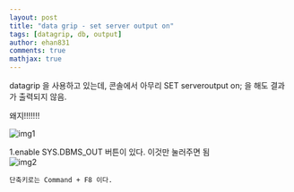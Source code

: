 ```yaml
---
layout: post
title: "data grip - set server output on"
tags: [datagrip, db, output]
author: ehan831
comments: true
mathjax: true
---
```


datagrip 을 사용하고 있는데, 콘솔에서 아무리 SET serveroutput on; 을 해도 결과가 출력되지 않음.

왜지!!!!!!!

![img1](https://user-images.githubusercontent.com/35619749/68359450-37541680-015f-11ea-92aa-abe9176d68fd.png)



1.enable SYS.DBMS_OUT 버튼이 있다. 이것만 눌러주면 됨<br>
![img2](https://user-images.githubusercontent.com/35619749/68359451-37541680-015f-11ea-9544-953e3db1e27b.png)

`단축키로는 Command + F8 이다.`

